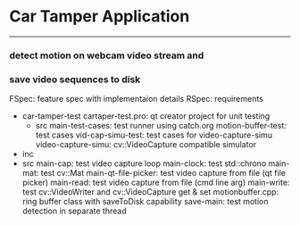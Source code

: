 # Car Tamper Application
-----------------------

### detect motion on webcam video stream and
### save video sequences to disk
FSpec: feature spec with implementaion details
RSpec: requirements
- car-tamper-test
   cartaper-test.pro: qt creator project for unit testing
   - src
      main-test-cases:		test runner using catch.org
      motion-buffer-test: 	test cases
	  vid-cap-simu-test: 	test cases for video-capture-simu
      video-capture-simu: 	cv::VideoCapture compatible simulator
- inc
- src
   main-cap:			test video capture loop
   main-clock:			test std::chrono
   main-mat:			test cv::Mat
   main-qt-file-picker:	test video capture from file (qt file picker)
   main-read: 			test video capture from file (cmd line arg)
   main-write: 			test cv::VideoWriter and cv::VideoCapture get & set
   motionbuffer.cpp:	ring buffer class with saveToDisk capability
   save-main: 			test motion detection in separate thread

